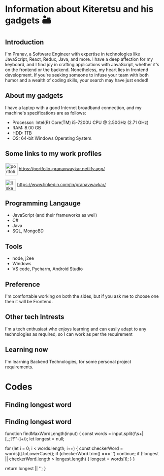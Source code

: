 # Information about Kiteretsu and his gadgets 🏜

## Introduction

I'm Pranav, a Software Engineer with expertise in technologies like JavaScript, React, Redux, Java, and more. I have a deep affection for my keyboard, and I find joy in crafting applications with JavaScript, whether it's on the frontend or the backend. Nonetheless, my heart lies in frontend development. If you're seeking someone to infuse your team with both humor and a wealth of coding skills, your search may have just ended!

## About my gadgets

I have a laptop with a good Internet broadband connection, and my machine's specifications are as follows:

- Processor: Intel(R) Core(TM) i5-7200U CPU @ 2.50GHz (2.71 GHz)
- RAM: 8.00 GB
- HDD: 1TB
- OS: 64-bit Windows Operating System.

## Some links to my work profiles

<a href="https://portfolio-pranavwaykar.netlify.app/" target="blank"><img align="center" src="https://cdn.pixabay.com/photo/2016/08/20/05/38/avatar-1606916_1280.png" alt="portfolio-icon" height="40" width="40" /></a>
https://portfolio-pranavwaykar.netlify.app/


<a href="https://www.linkedin.com/in/pranavwaykar/" target="blank"><img align="center" src="https://raw.githubusercontent.com/rahuldkjain/github-profile-readme-generator/master/src/images/icons/Social/linked-in-alt.svg" alt="linkedin-icon" height="35" width="35" /></a>
https://www.linkedin.com/in/pranavwaykar/

## Programming Langauge

- JavaScript (and their frameworks as well)
- C#
- Java
- SQL, MongoBD

## Tools

- node, j2ee
- Windows
- VS code, Pycharm, Android Studio

## Preference

I'm comfortable working on both the sides, but if you ask me to choose one then it will be Frontend.

## Other tech Intrests

I'm a tech enthusiast who enjoys learning and can easily adapt to any technologies as required, so I can work as per the requirement

## Learning now

I'm learning Backend Technologies, for some personal project requirements.

# Codes

## Finding longest word

## Finding longest word

function findMaxWordLength(input) {
  const words = input.split(/\s+|[,.;?!'"-]+/);
  let longest = null;

  for (let i = 0; i < words.length; i++) {
    const checkerWord = words[i].toLowerCase();
    if (checkerWord.trim() === '') continue;
    if (!longest || checkerWord.length > longest.length) {
      longest = words[i];
    }
  }

  return longest || '';
}


